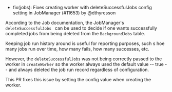 - fix(jobs): Fixes creating worker with deleteSuccessfulJobs config setting in JobManager (#11653) by @dthyresson

According to the Job documentation, the JobManager's `deleteSuccessfulJobs ` can be used to decide if one wants successfully completed jobs from being deleted from the `BackgroundJobs` table.

Keeping job run history around is useful for reporting purposes, such s hoe many jobs run over time, how many fails, how many successes, etc.

However, the `deleteSuccessfulJobs` was not being correctly passed to the worker in `createWorker` so the worker always used the default value -- true -- and always deleted the job run record regardless of configuration.

This PR fixes this issue by setting the config value when creating the worker.
